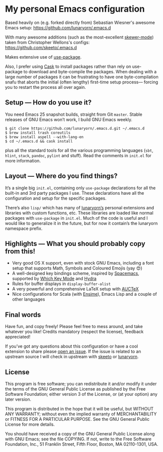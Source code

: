 # My personal Emacs configuration #

Based heavily on (e.g. forked directly from) Sebastian Wiesner's awesome
Emacs setup: https://github.com/lunaryorn/.emacs.d

With many awesome additions (such as the most-excellent [skewer-mode](https://github.com/skeeto/.emacs.d#skewer)) taken from Christopher Wellons's configs:
https://github.com/skeeto/.emacs.d


Makes extensive use of
[use-package](https://github.com/jwiegley/use-package).

Also, I prefer using [Cask](https://github.com/cask/cask) to install packages rather than rely on use-package to download and byte-compile the packages. When dealing with a large number of packages it can be frustrating to have one byte-compilation snafu that aborts the initial (often lengthy) first-time setup process–– forcing you to restart the process all over again.

## Setup — How do you use it? ##

You need Emacs 25 snapshot builds, straight from Git `master`.  Stable
releases of GNU Emacs won’t work, I build GNU Emacs weekly.

```console
$ git clone https://github.com/lunaryorn/.emacs.d.git ~/.emacs.d
$ brew install trash coreutils
$ brew install aspell --with-lang-en
$ cd ~/.emacs.d && cask install
```

plus all the standard tools for all the various programming languages (`sbt`,
`hlint`, `stack`, `pandoc`, `pylint` and stuff).  Read the comments in `init.el`
for more information.

## Layout — Where do you find things? ##

It’s a single big `init.el`, containing only `use-package` declarations for all
the built-in and 3rd party packages I use.  These declarations have all the
configuration and setup for the specific packages.

There’s also `lisp/` which has many of [lunaryorn’s](https://github.com/lunaryorn/.emacs.d) personal extensions and libraries with custom functions, etc.  These libraries are loaded like normal packages with `use-package` in `init.el`. Much of the code is useful and I would like to generalize it in the future, but for now it contain’s the lunaryorn namespace prefix.

## Highlights — What you should probably copy from this! ##

- Very good OS X support, even with stock GNU Emacs, including a font setup that
  supports Math, Symbols and Coloured Emojis (yay 😍)
- A well-designed key bindings scheme, inspired by [Spacemacs][], supported by
  [Which Key Mode][] and [Hydra][]
- Rules for buffer displays in `display-buffer-alist`
- A very powerful and comprehensive LaTeX setup with [AUCTeX][]
- Nice configurations for Scala (with [Ensime][]), Emacs Lisp and a couple of
  other languages

[Spacemacs]: http://spacemacs.org
[Which Key Mode]: https://github.com/justbur/emacs-which-key
[Hydra]: https://github.com/abo-abo/hydra
[AUCTeX]: https://www.gnu.org/software/auctex/
[Ensime]: http://ensime.github.io
[Skewer]: https://github.com/skeeto/.emacs.d#skewer

## Final words ##

Have fun, and copy freely!  Please feel free to mess around, and take whatever
you like!  Credits mandatory (respect the license), feedback appreciated!

If you’ve got any questions about this configuration or have a cool extension to
share please [open an issue](https://github.com/aculich/.emacs.d/issues/new). If the issue is related to an upstream source I will check in upstream with [skeeto](https://github.com/skeeto/.emacs.d/issues) or [lunaryorn](https://github.com/lunaryorn/.emacs.d/issues).

## License ##

This program is free software; you can redistribute it and/or modify it under
the terms of the GNU General Public License as published by the Free Software
Foundation; either version 3 of the License, or (at your option) any later
version.

This program is distributed in the hope that it will be useful, but WITHOUT ANY
WARRANTY; without even the implied warranty of MERCHANTABILITY or FITNESS FOR A
PARTICULAR PURPOSE.  See the GNU General Public License for more details.

You should have received a copy of the GNU General Public License along with GNU
Emacs; see the file COPYING.  If not, write to the Free Software Foundation,
Inc., 51 Franklin Street, Fifth Floor, Boston, MA 02110-1301, USA.
